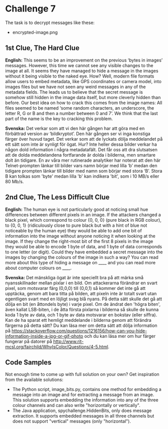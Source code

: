 # Challenge 7

The task is to decrypt messages like these:

 * encrypted-image.png

## 1st Clue, The Hard Clue

**English:**
This seems to be an improvement on the previous ‘bytes in images’ messages. However, this time we cannot see any visible changes to the image at all. It seems they have managed to hide a message in the images without it being visible to the naked eye. How? Well, modern file formats allow users to embed metadata, like GPS coordinates or camera model, into images files but we have not seen any weird messages in any of the metadata fields. The leads us to believe that the secret message is somehow still hidden in the image data itself, but more cleverly hidden than before. Our best idea on how to crack this comes from the image names: All files seemed to be named ‘some random characters, an underscore, the letter R, G or B and then a number between 0 and 7’. We think that the last part of the name is the key to cracking this problem.

**Svenska:**
Det verkar som att vi den här gången har att göra med en förbättrad version av ‘bildkryptot’. Den här gången ser vi inga konstiga färger över huvud taget. Det verkar som att de lyckats dölja meddelandet på ett sätt som inte är synligt för ögat. Hur? Inte heller dessa bilder verkar ha någon dold information i några metadatafält. Det får oss att dra slutsatsen att de dolda meddelandena fortfarande är dolda i bilderna, men smartare dolt än tidigare. En av våra mer rutinerade analytiker har noterat att den här Telnet-prompten länkar till bilder vars namn börjar med lilla ‘b’ medan den tidigare prompten länkar till bilder med namn som börjar med stora ‘B’. Stora B kan tolkas som 'byte' medan lilla 'b' kan indikera 'bit', som i 10 MB/s eller 80 Mb/s.

## 2nd Clue, The Less Difficult Clue

**English:**
The human eye is not particularly good at noticing small hue differences between different pixels in an image. If the attackers changed a black pixel, which correspond to colour {0, 0, 0} (pure black in RGB colour), to {0, 0, 1} (ridiculously close to pure black but with a hint of blue not noticeable by the human eye) they would be able to add one bit of information into the image without anyone noticing it when looking at the image. If they change the right-most bit of the first 8 pixels in the image they would be able to encode 1 byte of data, and 1 byte of data corresponds to one letter (or digit). Could they have embedded a secret message into the images by changing the colours of the image in such a way? You can read more about this type of hiding a message on ____ and you can read more about computer colours on ____.

**Svenska:**
Det mänskliga ögat är inte speciellt bra på att märka små nyansskillnader mellan pixlar i en bild. Om attackerarna förändrar en svart pixel, som motsvarar färg (0,0,0) till (0,0,1) så kommer det inte gå att upptäcka, genom att bara titta på bilden, att pixeln inte är totalt svart utan egentligen svart med en löjligt svag blå nyans. På detta sätt skulle det gå att dölja en bit (en åttondels byte) i varje pixel. Om de ändrat den 'högra biten', även kallat LSB-biten, i de åtta första pixlarna i bilderna så skulle de kunna koda 1 byte av data, och 1 byte av data motsvarar en bokstav (eller siffra). Kan de ha sparat ett hemligt meddelande i bilderna genom att förändra färgerna på detta sätt? Du kan läsa mer om detta sätt att dölja information på https://stackoverflow.com/questions/1216156/how-can-you-hide-information-inside-a-jpg-or-gif-photo och du kan läsa mer om hur färger fungerar på datorer på http://www.rit-mcsl.org/fairchild/WhyIsColor/Questions/4-5.html.

## Code Samples

Not enough time to come up with full solution on your own? Get inspiration from the available solutions:

* The Python script, image_bits.py, contains one method for embedding a message into an image and for extracting a message from an image. This solution supports embedding the information into any of the three colour channels and can also write "horizontally or vertically".
* The Java application, spychallenge.HiddenBits, only does message extraction. It supports embedded messages in all three channels but does not support "vertical" messages (only "horizontal").
